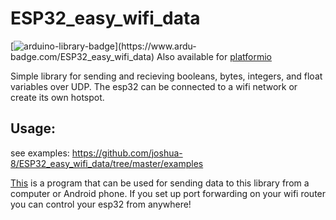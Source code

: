 # ESP32_easy_wifi_data

[![arduino-library-badge](https://www.ardu-badge.com/badge/ESP32_easy_wifi_data.svg?)](https://www.ardu-badge.com/ESP32_easy_wifi_data) Also available for [platformio](https://platformio.org/lib/show/12173/ESP32_easy_wifi_data)

Simple library for sending and recieving booleans, bytes, integers, and float variables over UDP. The esp32 can be connected to a wifi network or create its own hotspot.


## Usage:
see examples: https://github.com/joshua-8/ESP32_easy_wifi_data/tree/master/examples


[This](https://github.com/RCMgames/RCMDS) is a program that can be used for sending data to this library from a computer or Android phone. If you set up port forwarding on your wifi router you can control your esp32 from anywhere!

